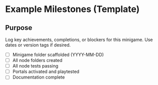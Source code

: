 
# Example Milestones (Template)

## Purpose

Log key achievements, completions, or blockers for this minigame. Use dates or version tags if desired.

- [ ] Minigame folder scaffolded (YYYY-MM-DD)
- [ ] All node folders created
- [ ] All node tests passing
- [ ] Portals activated and playtested
- [ ] Documentation complete
